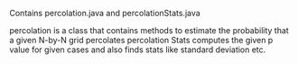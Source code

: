 Contains percolation.java and percolationStats.java 

percolation is a class that contains methods to estimate the probability that a given N-by-N grid percolates
percolation Stats computes the given p value for given cases and also finds stats like standard deviation etc.
